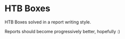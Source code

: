 # HTB Boxes
HTB Boxes solved in a report writing style.

Reports should become progressively better, hopefully :)
